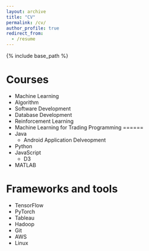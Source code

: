 ```yaml
---
layout: archive
title: "CV"
permalink: /cv/
author_profile: true
redirect_from:
  - /resume
---
```


{% include base_path %}

Courses
======
* Machine Learning
* Algorithm
* Software Development
* Database Development
* Reinforcement Learning
* Machine Learning for Trading
Programming
======
* Java
  * Android Application Delveopment
* Python
* JavaScript
  * D3
* MATLAB

Frameworks and tools
======
* TensorFlow
* PyTorch
* Tableau
* Hadoop
* Git
* AWS
* Linux
